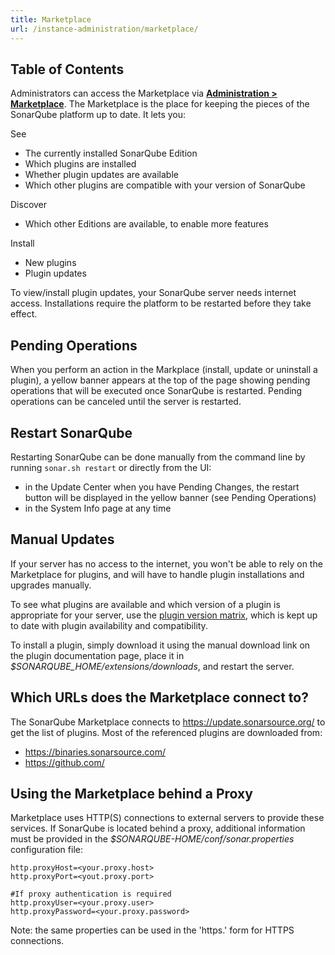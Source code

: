 ```yaml
---
title: Marketplace
url: /instance-administration/marketplace/
---
```


## Table of Contents

Administrators can access the Marketplace via **[Administration > Marketplace](/#sonarqube-admin#/admin/marketplace)**. The Marketplace is the place for keeping the pieces of the SonarQube platform up to date. It lets you:

See

* The currently installed SonarQube Edition
* Which plugins are installed
* Whether plugin updates are available
* Which other plugins are compatible with your version of SonarQube

Discover

* Which other Editions are available, to enable more features

Install

* New plugins
* Plugin updates

To view/install plugin updates, your SonarQube server needs internet access. Installations require the platform to be restarted before they take effect.

## Pending Operations

When you perform an action in the Markplace (install, update or uninstall a plugin), a yellow banner appears at the top of the page showing pending operations that will be executed once SonarQube is restarted. Pending operations can be canceled until the server is restarted.

## Restart SonarQube
Restarting SonarQube can be done manually from the command line by running `sonar.sh restart` or directly from the UI:

* in the Update Center when you have Pending Changes, the restart button will be displayed in the yellow banner (see Pending Operations)
* in the System Info page at any time

## Manual Updates
If your server has no access to the internet, you won't be able to rely on the Marketplace for plugins, and will have to handle plugin installations and upgrades manually.

To see what plugins are available and which version of a plugin is appropriate for your server, use the [plugin version matrix](https://redirect.sonarsource.com/doc/plugin-version-matrix.html), which is kept up to date with plugin availability and compatibility.

To install a plugin, simply download it using the manual download link on the plugin documentation page, place it in _$SONARQUBE_HOME/extensions/downloads_, and restart the server.

## Which URLs does the Marketplace connect to?
The SonarQube Marketplace connects to https://update.sonarsource.org/ to get the list of plugins. Most of the referenced plugins are downloaded from:
* https://binaries.sonarsource.com/
* https://github.com/

## Using the Marketplace behind a Proxy
Marketplace uses HTTP(S) connections to external servers to provide these services. If SonarQube is located behind a proxy, additional information must be provided in the _$SONARQUBE-HOME/conf/sonar.properties_ configuration file:
```
http.proxyHost=<your.proxy.host>
http.proxyPort=<yout.proxy.port>

#If proxy authentication is required
http.proxyUser=<your.proxy.user>
http.proxyPassword=<your.proxy.password> 
```
Note: the same properties can be used in the 'https.' form for HTTPS connections.
